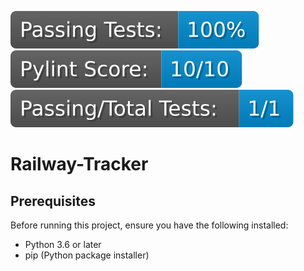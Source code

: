 [![badge](./.github/badges/passed_percentage.svg)](./.util/pytest_scores.txt)
[![badge](./.github/badges/avg_score.svg)](./.util/pylint_scores.txt)
[![badge](./.github/badges/number_of_tests.svg)](./.util/pylint_scores.txt)

# Railway-Tracker

## Prerequisites

Before running this project, ensure you have the following installed:

- Python 3.6 or later
- pip (Python package installer)
